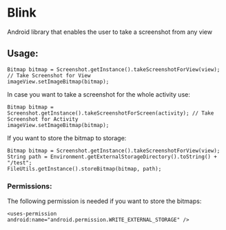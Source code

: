 Blink
======================

Android library that enables the user to take a screenshot from any view

<h2>Usage:</h2>
	
	Bitmap bitmap = Screenshot.getInstance().takeScreenshotForView(view); // Take Screenshot for View
	imageView.setImageBitmap(bitmap);

In case you want to take a screenshot for the whole activity use:

	Bitmap bitmap = Screenshot.getInstance().takeScreenshotForScreen(activity); // Take Screenshot for Activity
	imageView.setImageBitmap(bitmap);

If you want to store the bitmap to storage:
	
	Bitmap bitmap = Screenshot.getInstance().takeScreenshotForView(view);
	String path = Environment.getExternalStorageDirectory().toString() + "/test";
	FileUtils.getInstance().storeBitmap(bitmap, path);

<h3>Permissions:</h3>
The following permission is needed if you want to store the bitmaps:
    
    <uses-permission android:name="android.permission.WRITE_EXTERNAL_STORAGE" />
